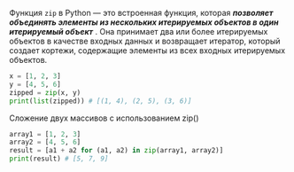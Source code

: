 Функция `zip` в Python — это встроенная функция, которая ***позволяет объединять элементы из нескольких итерируемых объектов в один итерируемый объект*** . Она принимает два или более итерируемых объектов в качестве входных данных и возвращает итератор, который создает кортежи, содержащие элементы из всех входных итерируемых объектов.


```python
x = [1, 2, 3]
y = [4, 5, 6]
zipped = zip(x, y)
print(list(zipped)) # [(1, 4), (2, 5), (3, 6)]
```

Сложение двух массивов с использованием zip()

```python
array1 = [1, 2, 3]
array2 = [4, 5, 6]
result = [a1 + a2 for (a1, a2) in zip(array1, array2)]
print(result) # [5, 7, 9]
```